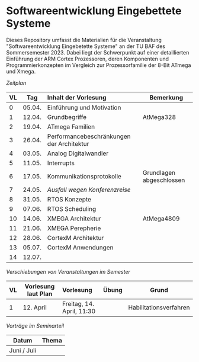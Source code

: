 # Softwareentwicklung Eingebettete Systeme

Dieses Repository umfasst die Materialien für die Veranstaltung "Softwareentwicklung 
Eingebetette Systeme" an der TU BAF des Sommersemester 2023. Dabei liegt der Schwerpunkt
auf einer detaillierten Einführung der ARM Cortex Prozessoren, deren Komponenten
und Programmierkonzepten im Vergleich zur Prozessorfamilie der 8-Bit ATmega und Xmega.

_Zeitplan_

| VL  | Tag    | Inhalt der Vorlesung                           | Bemerkung                |
| --- | ------ |:---------------------------------------------- | ------------------------ |
| 0   | 05.04. | Einführung und Motivation                      |                          |
| 1   | 12.04. | Grundbegriffe                                  | AtMega328                |
| 2   | 19.04. | ATmega Familien                                |                          |
| 3   | 26.04. | Performancebeschränkungen der Architektur      |                          |
| 4   | 03.05. | Analog Digitalwandler                          |                          |
| 5   | 11.05. | Interrupts                                     |                          |
| 6   | 17.05. | Kommunikationsprotokolle                       | Grundlagen abgeschlossen |
| 7   | 24.05. | _Ausfall wegen Konferenzreise_                 |                          |
| 8   | 31.05. | RTOS Konzepte                                  |                          |
| 9   | 07.06. | RTOS Scheduling                                |                          |
| 10  | 14.06. | XMEGA Architektur                              | AtMega4809               |
| 11  | 21.06. | XMEGA Perepherie                               |                          |
| 12  | 28.06. | CortexM Architektur                            |                          |
| 13  | 05.07. | CortexM Anwendungen                            |                          |
| 14  | 12.07. |                                                |                          |

_Verschiebungen von Veranstaltungen im Semester_

| VL  | Vorlesung laut Plan | Vorlesung  | Übung      | Grund                     |
| --- | ------------------- |:---------- | ---------- | ------------------------- |
|  1  | 12. April           | Freitag, 14. April, 11:30   |            | Habilitationsverfahren    |


_Vorträge im Seminarteil_

| Datum    | Thema                   |
| -------- | ----------------------- |
| Juni / Juli|                       |

